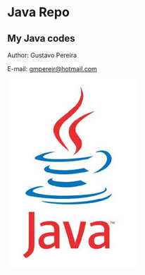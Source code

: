 # Java Repo
## My Java codes

Author: Gustavo Pereira

E-mail: gmpereir@hotmail.com

![Java](https://github.com/gmpereir/codes-java/blob/master/java-img.jpg)
